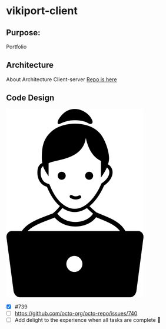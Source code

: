 # vikiport-client

## Purpose:
Portfolio 

## Architecture
About Architecture
Client-server [Repo is here](https://github.com/svirinvictoria/vikiport-server)

## Code Design
![Screenshot of a comment on a GitHub issue showing an image, added in the Markdown, of an Octocat smiling and raising a tentacle.](./src/images/developer.png)

- [x] #739
- [ ] https://github.com/octo-org/octo-repo/issues/740
- [ ] Add delight to the experience when all tasks are complete :tada: